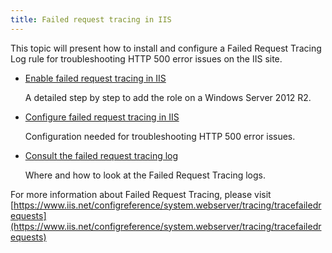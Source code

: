 ```yaml
---
title: Failed request tracing in IIS
---
```

This topic will present how to install and configure a Failed Request Tracing Log rule for troubleshooting HTTP 500 error issues on the IIS site.  
* [Enable failed request tracing in IIS](/kb/devolutions-server/troubleshooting-articles/failed-request-tracing-with-iis/enable-failed-request-tracing-iis/)  

   A detailed step by step to add the role on a Windows Server 2012 R2. 
* [Configure failed request tracing in IIS](/kb/devolutions-server/troubleshooting-articles/failed-request-tracing-with-iis/configure-failed-request-tracing/)  

   Configuration needed for troubleshooting HTTP 500 error issues.
* [Consult the failed request tracing log](/kb/devolutions-server/troubleshooting-articles/failed-request-tracing-with-iis/consult-failed-request-tracing-log/)  

   Where and how to look at the Failed Request Tracing logs. 

For more information about Failed Request Tracing, please visit [https://www.iis.net/configreference/system.webserver/tracing/tracefailedrequests](https://www.iis.net/configreference/system.webserver/tracing/tracefailedrequests)
